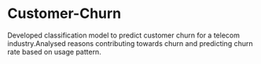 # Customer-Churn
Developed classification model to predict customer churn for a telecom industry.Analysed reasons contributing towards churn and predicting churn rate based on usage pattern.
